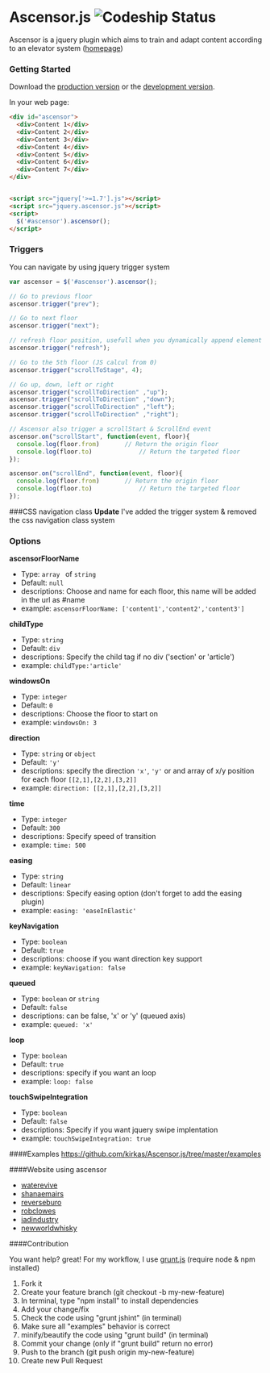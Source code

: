 # Ascensor.js ![Codeship Status](https://www.codeship.io/projects/e300fae0-8729-0130-0e4a-22000a9f3a59/status)

Ascensor is a jquery plugin which aims to train and adapt content according to an elevator system ([homepage](http://kirkas.ch/ascensor))

### Getting Started
Download the [production version][min] or the [development version][max].

[max]: https://raw.github.com/kirkas/Ascensor.js/master/dist/jquery.ascensor.js
[min]: https://raw.github.com/kirkas/Ascensor.js/master/dist/jquery.ascensor.min.js

In your web page:

```html
<div id="ascensor">
  <div>Content 1</div>
  <div>Content 2</div>
  <div>Content 3</div>
  <div>Content 4</div>
  <div>Content 5</div>
  <div>Content 6</div>  
  <div>Content 7</div>
</div>


<script src="jquery['>=1.7'].js"></script>
<script src="jquery.ascensor.js"></script>
<script>
  $('#ascensor').ascensor();
</script>
```

### Triggers
You can navigate by using jquery trigger system

```js
var ascensor = $('#ascensor').ascensor();

// Go to previous floor
ascensor.trigger("prev");

// Go to next floor
ascensor.trigger("next");

// refresh floor position, usefull when you dynamically append element
ascensor.trigger("refresh");

// Go to the 5th floor (JS calcul from 0)
ascensor.trigger("scrollToStage", 4);

// Go up, down, left or right
ascensor.trigger("scrollToDirection" ,"up");
ascensor.trigger("scrollToDirection" ,"down");
ascensor.trigger("scrollToDirection" ,"left");
ascensor.trigger("scrollToDirection" ,"right");

// Ascensor also trigger a scrollStart & ScrollEnd event
ascensor.on("scrollStart", function(event, floor){
  console.log(floor.from) 		// Return the origin floor
  console.log(floor.to) 			// Return the targeted floor
});

ascensor.on("scrollEnd", function(event, floor){
  console.log(floor.from) 		// Return the origin floor
  console.log(floor.to) 			// Return the targeted floor
});
```

###CSS navigation class
**Update**
I've added the trigger system & removed the css navigation class system

### Options


**ascensorFloorName**
- Type: ```array ``` of ```string```
- Default: ```null```
- descriptions: Choose and name for each floor, this name will be added in the url as #name
- example: ```ascensorFloorName: ['content1','content2','content3']```

**childType**
- Type: ```string```
- Default: ```div```
- descriptions: Specify the child tag if no div ('section' or 'article')
- example: ```childType:'article'```

**windowsOn**
- Type: ```integer```
- Default: ```0```
- descriptions: Choose the floor to start on
- example: ```windowsOn: 3```

**direction**
- Type: ```string``` or ```object```
- Default: ```'y'```
- descriptions: specify the direction ``'x'``, ``'y'`` or and array of x/y position for each floor ``[[2,1],[2,2],[3,2]]``
- example: ```direction: [[2,1],[2,2],[3,2]]```

**time**
- Type: ```integer```
- Default: ```300```
- descriptions: Specify speed of transition
- example: ```time: 500```

**easing**
- Type: ```string```
- Default: ```linear```
- descriptions: Specify easing option (don't forget to add the easing plugin)
- example: ```easing: 'easeInElastic'```

**keyNavigation**
- Type: ```boolean```
- Default: ```true```
- descriptions: choose if you want direction key support
- example: ```keyNavigation: false```

**queued**
- Type: ```boolean``` or ```string```
- Default: ```false```
- descriptions: can be false, 'x' or 'y' (queued axis)
- example: ```queued: 'x'```

**loop**
- Type: ```boolean```
- Default: ```true```
- descriptions: specify if you want an loop
- example: ```loop: false```

**touchSwipeIntegration**
- Type: ```boolean```
- Default: ```false```
- descriptions: Specify if you want jquery swipe implentation
- example: ```touchSwipeIntegration: true```


####Examples
https://github.com/kirkas/Ascensor.js/tree/master/examples

####Website using ascensor

- [waterevive](http://www.waterevive.com)
- [shanaemairs](http://shanaemairs.com)
- [reverseburo](http://reverseburo.com)
- [robclowes](http://www.robclowes.com)
- [iadindustry](http://iadindustry.se)
- [newworldwhisky](http://newworldwhisky.com.au)

####Contribution

You want help? great!
For my workflow, I use [grunt.js](http://gruntjs.com/) (require node & npm installed)

1. Fork it
2. Create your feature branch (git checkout -b my-new-feature)
3. In terminal, type "npm install" to install dependencies
4. Add your change/fix
5. Check the code using "grunt jshint" (in terminal)
6. Make sure all "examples" behavior is correct 
7. minify/beautify the code using "grunt build" (in terminal)
8. Commit your change (only if "grunt build" return no error)
9. Push to the branch (git push origin my-new-feature)
10. Create new Pull Request